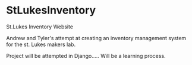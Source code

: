 # StLukesInventory
St.Lukes Inventory Website 

Andrew and Tyler's attempt at creating an inventory management system for the st. Lukes makers lab. 

Project will be attempted in Django..... Will be a learning process. 
